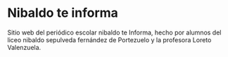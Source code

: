 # Nibaldo te informa

Sitio web del periódico escolar nibaldo te Informa, hecho por alumnos del liceo nibaldo sepulveda fernández de Portezuelo y la profesora Loreto Valenzuela.

